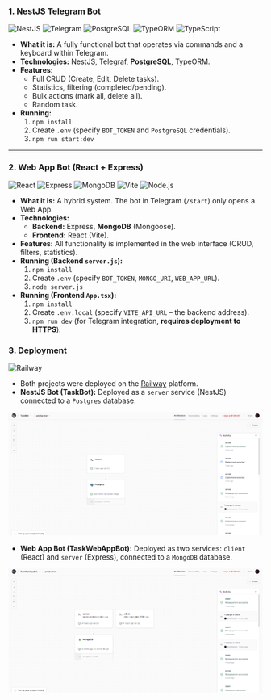 ### 1. NestJS Telegram Bot

![NestJS](https://img.shields.io/badge/NestJS-E0234E?style=for-the-badge&logo=nestjs&logoColor=white) ![Telegram](https://img.shields.io/badge/Telegram-26A5E4?style=for-the-badge&logo=telegram&logoColor=white) ![PostgreSQL](https://img.shields.io/badge/PostgreSQL-4169E1?style=for-the-badge&logo=postgresql&logoColor=white) ![TypeORM](https://img.shields.io/badge/TypeORM-FE6732?style=for-the-badge&logo=typeorm&logoColor=white) ![TypeScript](https://img.shields.io/badge/TypeScript-3178C6?style=for-the-badge&logo=typescript&logoColor=white)

* **What it is:** A fully functional bot that operates via commands and a keyboard within Telegram.
* **Technologies:** NestJS, Telegraf, **PostgreSQL**, TypeORM.
* **Features:**
    * Full CRUD (Create, Edit, Delete tasks).
    * Statistics, filtering (completed/pending).
    * Bulk actions (mark all, delete all).
    * Random task.
* **Running:**
    1.  `npm install`
    2.  Create `.env` (specify `BOT_TOKEN` and `PostgreSQL` credentials).
    3.  `npm run start:dev`

---

### 2. Web App Bot (React + Express)

![React](https://img.shields.io/badge/React-61DAFB?style=for-the-badge&logo=react&logoColor=black) ![Express](https://img.shields.io/badge/Express-000000?style=for-the-badge&logo=express&logoColor=white) ![MongoDB](https://img.shields.io/badge/MongoDB-47A248?style=for-the-badge&logo=mongodb&logoColor=white) ![Vite](https://img.shields.io/badge/Vite-646CFF?style=for-the-badge&logo=vite&logoColor=white) ![Node.js](https://img.shields.io/badge/Node.js-339933?style=for-the-badge&logo=nodedotjs&logoColor=white)

* **What it is:** A hybrid system. The bot in Telegram (`/start`) only opens a Web App.
* **Technologies:**
    * **Backend:** Express, **MongoDB** (Mongoose).
    * **Frontend:** React (Vite).
* **Features:** All functionality is implemented in the web interface (CRUD, filters, statistics).
* **Running (Backend `server.js`):**
    1.  `npm install`
    2.  Create `.env` (specify `BOT_TOKEN`, `MONGO_URI`, `WEB_APP_URL`).
    3.  `node server.js`
* **Running (Frontend `App.tsx`):**
    1.  `npm install`
    2.  Create `.env.local` (specify `VITE_API_URL` – the backend address).
    3.  `npm run dev` (for Telegram integration, **requires deployment to HTTPS**).

### 3. Deployment

![Railway](https://img.shields.io/badge/Railway-0B0D0E?style=for-the-badge&logo=railway&logoColor=white)

* Both projects were deployed on the [Railway](https://railway.app/) platform.
* **NestJS Bot (TaskBot):** Deployed as a `server` service (NestJS) connected to a `Postgres` database.

![](https://github.com/TeslenkoPavlo/ChatBotForPlanningPersonalTasks/blob/main/assets/Screenshot_1.png)

* **Web App Bot (TaskWebAppBot):** Deployed as two services: `client` (React) and `server` (Express), connected to a `MongoDB` database.

![](https://github.com/TeslenkoPavlo/ChatBotForPlanningPersonalTasks/blob/main/assets/Screenshot_2.png)
